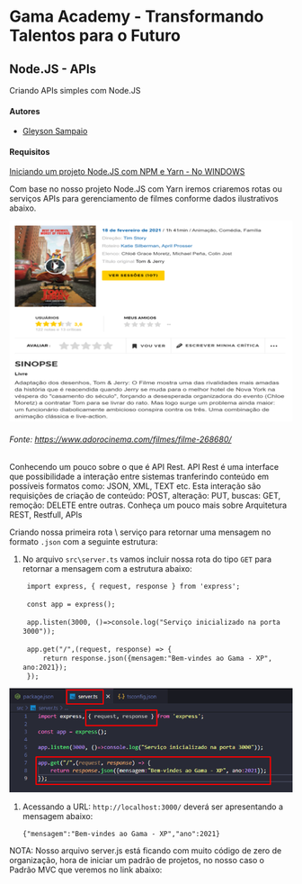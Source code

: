 # Gama Academy - Transformando Talentos para o Futuro

## Node.JS - APIs

Criando APIs simples com Node.JS

#### Autores
- [Gleyson Sampaio](https://github.com/gleyson-gama)

#### Requisitos
[Iniciando um projeto Node.JS com NPM e Yarn - No WINDOWS](https://github.com/educacao-gama/tutoriais/tree/main/node-app-yarn)

Com base no nosso projeto Node.JS com Yarn iremos criaremos rotas ou serviços APIs para gerenciamento de filmes conforme dados ilustrativos abaixo.

![](https://github.com/educacao-gama/tutoriais/blob/main/node-app-api/filme.png)

###### Fonte: https://www.adorocinema.com/filmes/filme-268680/


Conhecendo um pouco sobre o que é API Rest.
API Rest é uma interface que possibilidade a interação entre sistemas tranferindo conteúdo em possíveis formatos como: JSON, XML, TEXT etc.
Esta interação são requisições de criação de conteúdo: POST, alteração: PUT, buscas: GET, remoção: DELETE entre outras.
Conheça um pouco mais sobre Arquitetura REST, Restfull, APIs

Criando nossa primeira rota \ serviço para retornar uma mensagem no formato `.json` com a seguinte estrutura:

1. No arquivo `src\server.ts` vamos incluir nossa rota do tipo `GET` para retornar a mensagem com a estrutura abaixo:
   ```
    import express, { request, response } from 'express';

    const app = express();

    app.listen(3000, ()=>console.log("Serviço inicializado na porta 3000"));

    app.get("/",(request, response) => {
        return response.json({mensagem:"Bem-vindes ao Gama - XP", ano:2021});
    });
   ```
   
  ![](https://github.com/educacao-gama/tutoriais/blob/main/node-app-api/get-mensagem.png)

1. Acessando a URL: `http://localhost:3000/` deverá ser apresentando a mensagem abaixo: 
   ```
   {"mensagem":"Bem-vindes ao Gama - XP","ano":2021}
   ```
   

NOTA: Nosso arquivo server.js está ficando com muito código de zero de organização, hora de iniciar um padrão de projetos, no nosso caso o Padrão MVC que veremos no link abaixo:



